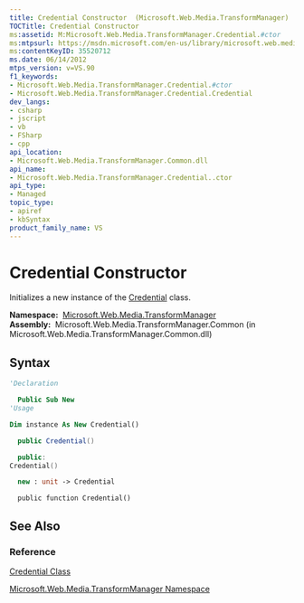 ```yaml
---
title: Credential Constructor  (Microsoft.Web.Media.TransformManager)
TOCTitle: Credential Constructor
ms:assetid: M:Microsoft.Web.Media.TransformManager.Credential.#ctor
ms:mtpsurl: https://msdn.microsoft.com/en-us/library/microsoft.web.media.transformmanager.credential.credential(v=VS.90)
ms:contentKeyID: 35520712
ms.date: 06/14/2012
mtps_version: v=VS.90
f1_keywords:
- Microsoft.Web.Media.TransformManager.Credential.#ctor
- Microsoft.Web.Media.TransformManager.Credential.Credential
dev_langs:
- csharp
- jscript
- vb
- FSharp
- cpp
api_location:
- Microsoft.Web.Media.TransformManager.Common.dll
api_name:
- Microsoft.Web.Media.TransformManager.Credential..ctor
api_type:
- Managed
topic_type:
- apiref
- kbSyntax
product_family_name: VS
---
```


# Credential Constructor

Initializes a new instance of the [Credential](credential-class-microsoft-web-media-transformmanager.md) class.

**Namespace:**  [Microsoft.Web.Media.TransformManager](microsoft-web-media-transformmanager-namespace.md)  
**Assembly:**  Microsoft.Web.Media.TransformManager.Common (in Microsoft.Web.Media.TransformManager.Common.dll)

## Syntax

```vb
'Declaration

  Public Sub New
'Usage

Dim instance As New Credential()
```

```csharp
  public Credential()
```

```cpp
  public:
Credential()
```

``` fsharp
  new : unit -> Credential
```

```jscript
  public function Credential()
```

## See Also

### Reference

[Credential Class](credential-class-microsoft-web-media-transformmanager.md)

[Microsoft.Web.Media.TransformManager Namespace](microsoft-web-media-transformmanager-namespace.md)

